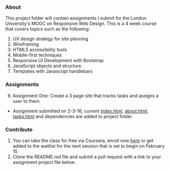 ### About
This project folder will contain assignments I submit for the London University's MOOC on Responsive Web Design. This is a 4 week course that covers topics such as the following:
1. UX design strategy for site planning
2. Wireframing
3. HTML5 accessibility tools
4. Mobile-first techniques 
5. Responsive UI Development with Bootstrap
6. JavaScript objects and structure
7. Templates with Javascript handlebars

### Assignments
6. Assignment One: Create a 3 page site that tracks tasks and assigns a user to them. 
  * Assignment submitted on 2-3-16, current [index.html](https://www.github.com/Wilcott321/100DaysOfCode/blob/master/LUAssignments/index.html), [about.html](https://github.com/Wilcott321/100DaysOfCode/blob/master/LUAssignments/about.html), [tasks.html](https://github.com/Wilcott321/100DaysOfCode/blob/master/LUAssignments/about.html) and dependencies are added to project folder.

### Contribute
1. You can take the class for free via Coursera, enroll now [here](https://www.coursera.org/learn/responsive-web-design/home/welcome) or get added to the waitlist for the next session that is set to begin on February 15
2. Clone the README.md file and submit a pull request with a link to your assignment project file below.
